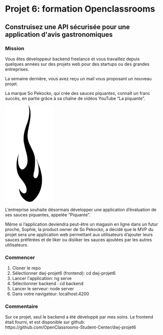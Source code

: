 <h1>Projet 6: formation Openclassrooms</h1>
<h2>Construisez une API sécurisée pour une application d'avis gastronomiques</h2>  
<h3>Mission</h3>
Vous êtes développeur backend freelance et vous travaillez depuis quelques années sur des projets web pour des startups ou des grandes entreprises.

La semaine dernière, vous avez reçu un mail vous proposant un nouveau projet.

La marque So Pekocko, qui crée des sauces piquantes, connaît un franc succès, en partie grâce à sa chaîne de vidéos YouTube “La piquante”.

<img src = "./images/flame.png">

L’entreprise souhaite désormais développer une application d’évaluation de ses sauces piquantes, appelée “Piquante”.

Même si l’application deviendra peut-être un magasin en ligne dans un futur proche, Sophie, la product owner de So Pekocko, a décidé que le MVP du projet sera une application web permettant aux utilisateurs d’ajouter leurs sauces préférées et de liker ou disliker les sauces ajoutées par les autres utilisateurs.

<h3>Commencer</h3>
<ol>
    <li>Cloner le repo</li>
    <li>Sélectionner dwj-projet6 (frontend): cd dwj-projet6</li>
    <li>Lancer l'application: ng serve</li>
    <li>Sélectionner backend : cd backend</li>
    <li>Lancer le serveur: node server</li>
    <li>Dans votre navigateur: localhost:4200</li>
</ol> 

<h3>Commentaire</h3>
Sur ce projet, seul le backend a été développé par mes soins. Le frontend était fourni, et est disponible sur github: </br>
https://github.com/OpenClassrooms-Student-Center/dwj-projet6
